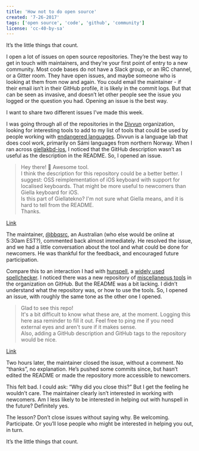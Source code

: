 ```yaml
---
title: 'How not to do open source'
created: '7-26-2017'
tags: ['open source', 'code', 'github', 'community']
license: 'cc-40-by-sa'
---
```


It’s the little things that count.   
  
I open a lot of issues on open source repositories. They’re the best way to get in touch with maintainers, and they’re your first point of entry to a new community. Most code bases do not have a Slack group, or an IRC channel, or a Gitter room. They have open issues, and maybe someone who is looking at them from now and again. You could email the maintainer - if their email isn’t in their GitHub profile, it is likely in the commit logs. But that can be seen as invasive, and doesn’t let other people see the issue you logged or the question you had. Opening an issue is the best way.   
  
I want to share two different issues I’ve made this week.   
  
I was going through all of the repositories in the [Divvun](https://github.com/divvun) organization, looking for interesting tools to add to my list of tools that could be used by people working with [endangered languages](https://github.com/RichardLitt/endangered-languages). Divvun is a language lab that does cool work, primarily on Sámi languages from northern Norway. When I ran across [giellakbd-ios](https://github.com/divvun/giellakbd-ios), I noticed that the GitHub description wasn’t as useful as the description in the README. So, I opened an issue. 
  
> Hey there! 👋 Awesome tool.  
> I think the description for this repository could be a better better. I suggest: OSS reimplementation of iOS keyboard with support for localised keyboards. That might be more useful to newcomers than Giella keyboard for iOS.  
> Is this part of Giellatekno? I'm not sure what Giella means, and it is hard to tell from the README.  
> Thanks.  

[Link](https://github.com/divvun/giellakbd-ios/issues/1)  

The maintainer, [@bbqsrc](https://github.com/bbqsrc), an Australian (who else would be online at 5:30am EST?), commented back almost immediately. He resolved the issue, and we had a little conversation about the tool and what could be done for newcomers. He was thankful for the feedback, and encouraged future participation.  
  
Compare this to an interaction I had with [hunspell](https://github.com/hunspell), a [widely used spellchecker](https://en.wikipedia.org/wiki/Hunspell). I noticed there was a new repository of [miscellaneous tools](https://github.com/hunspell/misc-hunspell) in the organization on GitHub. But the README was a bit lacking. I didn’t understand what the repository was, or how to use the tools. So, I opened an issue, with roughly the same tone as the other one I opened.   
    
> Glad to see this repo!  
> It's a bit difficult to know what these are, at the moment. Logging this here asa reminder to fill it out. Feel free to ping me if you need external eyes and aren't sure if it makes sense.  
> Also, adding a GitHub description and GitHub tags to the repository would be nice.  

[Link](https://github.com/hunspell/misc-hunspell/issues/1#event-1178352760)  
  
Two hours later, the maintainer closed the issue, without a comment. No “thanks”, no explanation. He’s pushed some commits since, but hasn’t edited the README or made the repository more accessible to newcomers.   
  
This felt bad. I could ask: “Why did you close this?” But I get the feeling he wouldn’t care. The maintainer clearly isn’t interested in working with newcomers. Am I less likely to be interested in helping out with hunspell in the future? Definitely yes.

The lesson? Don’t close issues without saying why. Be welcoming. Participate. Or you’ll lose people who might be interested in helping you out, in turn.   
  
It’s the little things that count.
